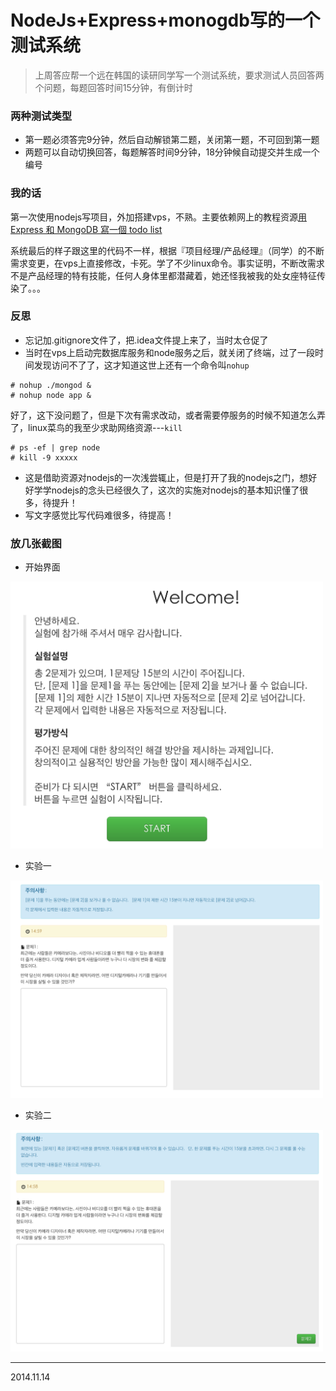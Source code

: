 # NodeJs+Express+monogdb写的一个测试系统

> 上周答应帮一个远在韩国的读研同学写一个测试系统，要求测试人员回答两个问题，每题回答时间15分钟，有倒计时

### 两种测试类型

* 第一题必须答完9分钟，然后自动解锁第二题，关闭第一题，不可回到第一题
* 两题可以自动切换回答，每题解答时间9分钟，18分钟候自动提交并生成一个编号

### 我的话

第一次使用nodejs写项目，外加搭建vps，不熟。主要依赖网上的教程资源[用 Express 和 MongoDB 寫一個 todo list](http://dreamerslab.com/blog/tw/write-a-todo-list-with-express-and-mongodb/)

系统最后的样子跟这里的代码不一样，根据『项目经理/产品经理』（同学）的不断需求变更，在vps上直接修改，卡死。学了不少linux命令。事实证明，不断改需求不是产品经理的特有技能，任何人身体里都潜藏着，她还怪我被我的处女座特征传染了。。。

### 反思

* 忘记加.gitignore文件了，把.idea文件提上来了，当时太仓促了
* 当时在vps上启动完数据库服务和node服务之后，就关闭了终端，过了一段时间发现访问不了了，这才知道这世上还有一个命令叫`nohup`

```shell
# nohup ./mongod &
# nohup node app &
```
好了，这下没问题了，但是下次有需求改动，或者需要停服务的时候不知道怎么弄了，linux菜鸟的我至少求助网络资源---`kill`
```shell
# ps -ef | grep node
# kill -9 xxxxx
```

* 这是借助资源对nodejs的一次浅尝辄止，但是打开了我的nodejs之门，想好好学学nodejs的念头已经很久了，这次的实施对nodejs的基本知识懂了很多，待提升！
* 写文字感觉比写代码难很多，待提高！

### 放几张截图

* 开始界面

<img src="welcome.png" alt="开始界面" width="500px" />

* 实验一

<img src="test1.png" alt="实验一" width="500px" />

* 实验二

<img src="test2.png" alt="实验二" width="500px" />

----------------------
2014.11.14
